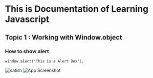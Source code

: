 # This is Documentation of Learning Javascript
## Topic 1 : Working with Window.object
### How to show alert

```
window.alert('This is a Alert Box');
```
![satish](https://user-images.githubusercontent.com/94636744/143727760-648fa75f-bcbb-4476-9ead-d35bb173aaf0.png)
![App Screenshot](https://i.imgur.com/T9Uh8I0.png)

